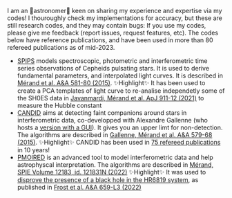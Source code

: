 I am an 🔭astronomer🔭 keen on sharing my experience and expertise via my codes! I thouroughly check my implementations for accuracy, but these are still research codes, and they may contain bugs: If you use my codes, please give me feedback (report issues, request features, etc). The codes below have reference publications, and have been used in more than 80 refereed publications as of mid-2023. 

- [SPIPS](https://github.com/amerand/SPIPS3) models spectroscopic, photometric and interferometric time series observations of Cepheids pulsating stars. It is used to derive fundamental parameters, and interpolated light curves. It is described in [Mérand et al. A&A 581-80 (2015)](https://www.aanda.org/articles/aa/pdf/2015/12/aa25954-15.pdf). ✨Highlight✨ It has been used to create a PCA templates of light curve to re-analise independetly some of the SH0ES data in [Javanmardi, Mérand et al. ApJ 911-12 (2021)](https://iopscience.iop.org/article/10.3847/1538-4357/abe7e5/pdf) to measure the Hubble constant 
- [CANDID](https://github.com/amerand/CANDID) aims at detecting faint companions around stars in interferometric data, co-developped with Alexandre Gallenne (who hosts a [version with a GUI](https://github.com/agallenne/GUIcandid)). It gives you an upper limt for non-detection. The algorithms are described in [Gallenne, Mérand et al. A&A 579-68 (2015)](https://www.aanda.org/articles/aa/pdf/2015/07/aa25917-15.pdf). ✨Highlight✨ CANDID has been used in [75 refereed publications](https://ui.adsabs.harvard.edu/search/q=citations(bibcode%3A2015A%26A...579A..68G)&sort=date%20desc%2C%20bibcode%20desc&p_=0) in 10 years! 
- [PMOIRED](https://github.com/amerand/PMOIRED) is an advanced tool to model interferometric data and help astrophyscal interpretation. The algorithms are described in [Mérand, SPIE Volume 12183, id. 121831N (2022)](https://ui.adsabs.harvard.edu/abs/2022SPIE12183E..1NM/abstract) ✨Highlight✨ It was used to [disprove the presence of a black hole in the HR6819 system](https://www.eso.org/public/news/eso2204/), as published in [Frost et al. A&A 659-L3 (2022)](https://www.aanda.org/articles/aa/pdf/2022/03/aa43004-21.pdf)


<!--
**amerand/amerand** is a ✨ _special_ ✨ repository because its `README.md` (this file) appears on your GitHub profile.

Here are some ideas to get you started:

- 🔭 I’m currently working on ...
- 🌱 I’m currently learning ...
- 👯 I’m looking to collaborate on ...
- 🤔 I’m looking for help with ...
- 💬 Ask me about ...
- 📫 How to reach me: ...
- 😄 Pronouns: ...
- ⚡ Fun fact: ...
-->
